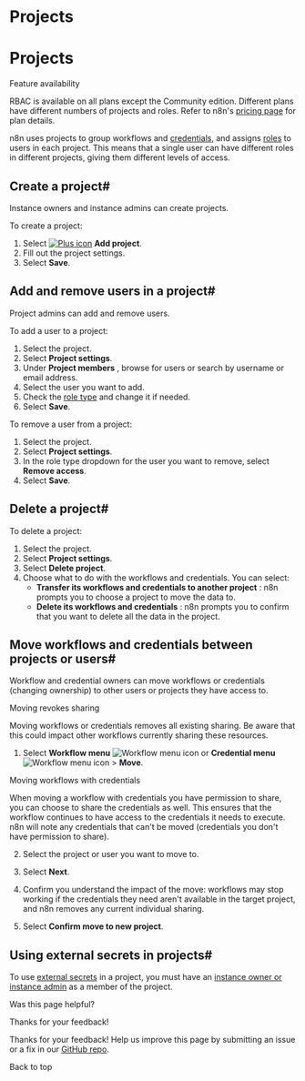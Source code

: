 # Projects

[ ](https://github.com/n8n-io/n8n-docs/edit/main/docs/user-management/rbac/projects.md "Edit this page")

# Projects

Feature availability

RBAC is available on all plans except the Community edition. Different plans have different numbers of projects and roles. Refer to n8n's [pricing page](https://n8n.io/pricing/) for plan details.

n8n uses projects to group workflows and [credentials](../../../glossary/#credential-n8n), and assigns [roles](../role-types/) to users in each project. This means that a single user can have different roles in different projects, giving them different levels of access.

## Create a project#

Instance owners and instance admins can create projects.

To create a project:

  1. Select [![Plus icon](../../../_images/common-icons/plus.png)](https://docs.n8n.io/_images/common-icons/plus.png) **Add project**.
  2. Fill out the project settings.
  3. Select **Save**.



## Add and remove users in a project#

Project admins can add and remove users.

To add a user to a project:

  1. Select the project.
  2. Select **Project settings**.
  3. Under **Project members** , browse for users or search by username or email address.
  4. Select the user you want to add.
  5. Check the [role type](../role-types/) and change it if needed.
  6. Select **Save**.



To remove a user from a project:

  1. Select the project.
  2. Select **Project settings**.
  3. In the role type dropdown for the user you want to remove, select **Remove access**.
  4. Select **Save**.



## Delete a project#

To delete a project:

  1. Select the project.
  2. Select **Project settings**.
  3. Select **Delete project**.
  4. Choose what to do with the workflows and credentials. You can select:
     * **Transfer its workflows and credentials to another project** : n8n prompts you to choose a project to move the data to.
     * **Delete its workflows and credentials** : n8n prompts you to confirm that you want to delete all the data in the project.



## Move workflows and credentials between projects or users#

Workflow and credential owners can move workflows or credentials (changing ownership) to other users or projects they have access to.

Moving revokes sharing

Moving workflows or credentials removes all existing sharing. Be aware that this could impact other workflows currently sharing these resources.

  1. Select **Workflow menu** ![Workflow menu icon](../../../_images/common-icons/three-dot-options-menu.png) or **Credential menu** ![Workflow menu icon](../../../_images/common-icons/three-dot-options-menu.png) > **Move**.

Moving workflows with credentials

When moving a workflow with credentials you have permission to share, you can choose to share the credentials as well. This ensures that the workflow continues to have access to the credentials it needs to execute. n8n will note any credentials that can't be moved (credentials you don't have permission to share).

  2. Select the project or user you want to move to.

  3. Select **Next**.
  4. Confirm you understand the impact of the move: workflows may stop working if the credentials they need aren't available in the target project, and n8n removes any current individual sharing.
  5. Select **Confirm move to new project**.



## Using external secrets in projects#

To use [external secrets](../../../external-secrets/) in a project, you must have an [instance owner or instance admin](../../account-types/) as a member of the project.

Was this page helpful? 

Thanks for your feedback! 

Thanks for your feedback! Help us improve this page by submitting an issue or a fix in our [GitHub repo](https://github.com/n8n-io/n8n-docs). 

Back to top 
